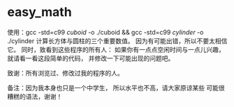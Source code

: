 # easy_math
使用：gcc -std=c99 *cuboid* -o ./cuboid && gcc -std=c99 *cylinder* -o ./cylinder
计算长方体与圆柱的三个重要数值。
因为有可能出错，所以不要太相信它。
同时，致看到这些程序的所有人：
如果你有一点点空闲时间与一点儿兴趣，
就请看一看这段简单的代码，
并修改一下可能出现的问题吧。

致谢：所有浏览过、修改过我的程序的人。

备注：因为我本身也只是一个中学生，
所以水平也不高，请大家原谅某些
可能很糟糕的语法，谢谢！
